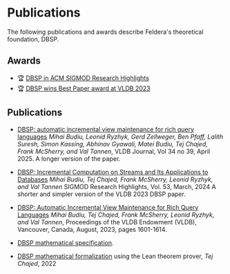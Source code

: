 # Publications

The following publications and awards describe Feldera's theoretical foundation, DBSP.

## Awards

* :trophy: [DBSP in ACM SIGMOD Research Highlights](https://www.feldera.com/blog/sigmod-research-highlights/)
* :trophy: [DBSP wins Best Paper award at VLDB 2023 ](https://www.feldera.com/blog/Best-Research-Paper-VLDB-2023/)

## Publications

* [DBSP: automatic incremental view maintenance for rich query languages](https://rdcu.be/elhs5)
  *Mihai Budiu, Leonid Ryzhyk, Gerd Zellweger, Ben Pfaff, Lalith Suresh, Simon Kassing, Abhinav Gyawali,
  Matei Budiu, Tej Chajed, Frank McSherry, and Val Tannen*, VLDB Journal, Vol 34 no 39, April 2025.
  A longer version of the paper.

* [DBSP: Incremental Computation on Streams and Its Applications to Databases](https://sigmodrecord.org/?smd_process_download=1&download_id=13708)
  *Mihai Budiu, Tej Chajed, Frank McSherry, Leonid Ryzhyk, and Val Tannen*
  SIGMOD Research Highlights, Vol. 53, March, 2024
  A shorter and simpler version of the VLDB 2023 DBSP paper.

* [DBSP: Automatic Incremental View Maintenance for Rich Query
  Languages](/vldb23.pdf)
  *Mihai Budiu, Tej Chajed, Frank McSherry, Leonid Ryzhyk, and Val
  Tannen*, Proceedings of the VLDB Endowment (VLDB), Vancouver,
  Canada, August, 2023, pages 1601-1614.

* [DBSP mathematical specification](https://mihaibudiu.github.io/work/dbsp-spec.pdf).

* [DBSP mathematical formalization](https://github.com/tchajed/database-stream-processing-theory) using the Lean theorem
  prover, *Tej Chajed*, 2022
